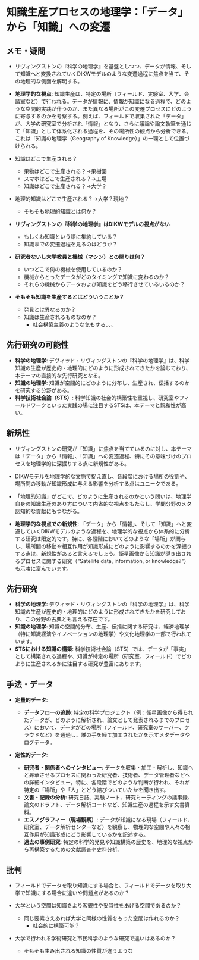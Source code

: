 # 知識生産プロセスの地理学：「データ」から「知識」への変遷

## メモ・疑問

- リヴィングストンの『科学の地理学』を基盤としつつ、データが情報、そして知識へと変換されていくDIKWモデルのような変遷過程に焦点を当て、その地理的な側面を解明する。

- **地理学的な視点**: 知識生産は、特定の場所（フィールド、実験室、大学、会議室など）で行われる。データが情報に、情報が知識になる過程で、どのような空間的実践が伴うのか、また異なる場所がこの変遷プロセスにどのように寄与するのかを考察する。例えば、フィールドで収集された「データ」が、大学の研究室で分析され「情報」となり、さらに議論や論文執筆を通じて「知識」として体系化される過程を、その場所性の観点から分析できる。これは「知識の地理学（Geography of Knowledge）」の一環として位置づけられる。

- 知識はどこで生産される？
  - 果物はどこで生産される？→果樹園
  - スマホはどこで生産される？→工場
  - 知識はどこで生産される？→大学？

- 地理的知識はどこで生産される？→大学？現地？
  - そもそも地理的知識とは何か？

- **リヴィングストンの『科学の地理学』はDIKWモデルの視点がない**
  - もしくわ知識という語に集約している？
  - 知識までの変遷過程を見るのはどうか？

- **研究者ないし大学教員と機械（マシン）との関りは何？**
  - いつどこで何の機械を使用しているのか？
  - 機械からとったデータがどのタイミングで知識に変わるのか？
  - それらの機械からデータおよび知識をどう移行させているいるのか？

- **そもそも知識を生産するとはどういうことか？**
  - 発見とは異なるのか？
  - 知識は生産されるものなのか？
    - 社会構築主義のような気もする、、、

## 先行研究の可能性

- **科学の地理学**: デヴィッド・リヴィングストンの『科学の地理学』は、科学知識の生産が歴史的・地理的にどのように形成されてきたかを論じており、本テーマの直接的な先行研究となる。
- **知識の地理学**: 知識が空間的にどのように分布し、生産され、伝播するのかを研究する分野がある。
- **科学技術社会論（STS）**: 科学知識の社会的構築性を重視し、研究室やフィールドワークといった実践の場に注目するSTSは、本テーマと親和性が高い。

## 新規性

- リヴィングストンの研究が「知識」に焦点を当てているのに対し、本テーマは「データ」から「情報」、「知識」への変遷過程、特にその意味づけのプロセスを地理学的に深掘りする点に新規性がある。

- DIKWモデルを地理学的な文脈で捉え直し、各段階における場所の役割や、場所間の移動が知識形成に与える影響を分析する点はユニークである。

- 「地理的知識」がどこで、どのように生産されるのかという問いは、地理学自身の知識生産のあり方について内省的な視点をもたらし、学問分野のメタ認知的な貢献にもつながる。

- **地理学的な視点での新規性**: 「データ」から「情報」、そして「知識」へと変遷していくDIKWモデルのような過程を、地理学的な視点から体系的に分析する研究は限定的です。特に、各段階においてどのような「場所」が関与し、場所間の移動や相互作用が知識形成にどのように影響するのかを深掘りする点は、新規性があると言えるでしょう。衛星画像から知識が導き出されるプロセスに関する研究（"Satellite data, information, or knowledge?"）も示唆に富んでいます。

## 先行研究

- **科学の地理学**: デヴィッド・リヴィングストンの『科学の地理学』は、科学知識の生産が歴史的・地理的にどのように形成されてきたかを研究しており、この分野の古典とも言える存在です。
- **知識の地理学**: 知識の空間的分布、生産、伝播に関する研究は、経済地理学（特に知識経済やイノベーションの地理学）や文化地理学の一部で行われています。
- **STSにおける知識の構築**: 科学技術社会論（STS）では、データが「事実」として構築される過程や、知識が特定の場所（研究室、フィールド）でどのように生産されるかに注目する研究が豊富にあります。

## 手法・データ

- **定量的データ**:
  - **データフローの追跡**: 特定の科学プロジェクト（例：衛星画像から得られたデータが、どのように解析され、論文として発表されるまでのプロセス）において、データがどの場所（フィールド、研究室のサーバー、クラウドなど）を通過し、誰の手を経て加工されたかを示すメタデータやログデータ。

- **定性的データ**:
  - **研究者・関係者へのインタビュー**: データを収集・加工・解析し、知識へと昇華させるプロセスに関わった研究者、技術者、データ管理者などへの詳細インタビュー。特に、各段階でどのような判断が行われ、それが特定の「場所」や「人」とどう結びついていたかを聞き出す。
  - **文書・記録の分析**: 研究日誌、実験ノート、研究ミーティングの議事録、論文のドラフト、データ解析コードなど、知識生産の過程を示す文書資料。
  - **エスノグラフィー（現場観察）**: データが知識になる現場（フィールド、研究室、データ解析センターなど）を観察し、物理的な空間や人々の相互作用が知識形成にどう影響しているかを記述する。
  - **過去の事例研究**: 特定の科学的発見や知識構築の歴史を、地理的な視点から再構築するための文献調査や史料分析。

## 批判

- フィールドでデータを取り知識にする場合と、フィールドでデータを取り大学で知識にする場合に違いや問題点があるのか？

- 大学という空間は知識をより客観性や妥当性をあげる空間であるのか？
  - 同じ要素さえあれば大学と同様の性質をもった空間は作れるのか？
    - 社会的に構築可能？

- 大学で行われる学術研究と市民科学のような研究で違いはあるのか？
  - そもそも生み出される知識の性質が違うような
